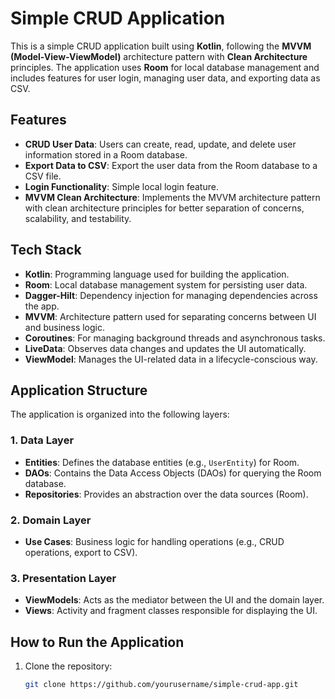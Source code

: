 # Simple CRUD Application

This is a simple CRUD application built using **Kotlin**, following the **MVVM (Model-View-ViewModel)** architecture pattern with **Clean Architecture** principles. The application uses **Room** for local database management and includes features for user login, managing user data, and exporting data as CSV.

## Features
- **CRUD User Data**: Users can create, read, update, and delete user information stored in a Room database.
- **Export Data to CSV**: Export the user data from the Room database to a CSV file.
- **Login Functionality**: Simple local login feature.
- **MVVM Clean Architecture**: Implements the MVVM architecture pattern with clean architecture principles for better separation of concerns, scalability, and testability.

## Tech Stack
- **Kotlin**: Programming language used for building the application.
- **Room**: Local database management system for persisting user data.
- **Dagger-Hilt**: Dependency injection for managing dependencies across the app.
- **MVVM**: Architecture pattern used for separating concerns between UI and business logic.
- **Coroutines**: For managing background threads and asynchronous tasks.
- **LiveData**: Observes data changes and updates the UI automatically.
- **ViewModel**: Manages the UI-related data in a lifecycle-conscious way.

## Application Structure

The application is organized into the following layers:

### 1. **Data Layer**
   - **Entities**: Defines the database entities (e.g., `UserEntity`) for Room.
   - **DAOs**: Contains the Data Access Objects (DAOs) for querying the Room database.
   - **Repositories**: Provides an abstraction over the data sources (Room).

### 2. **Domain Layer**
   - **Use Cases**: Business logic for handling operations (e.g., CRUD operations, export to CSV).

### 3. **Presentation Layer**
   - **ViewModels**: Acts as the mediator between the UI and the domain layer.
   - **Views**: Activity and fragment classes responsible for displaying the UI.

## How to Run the Application

1. Clone the repository:
   ```bash
   git clone https://github.com/yourusername/simple-crud-app.git
